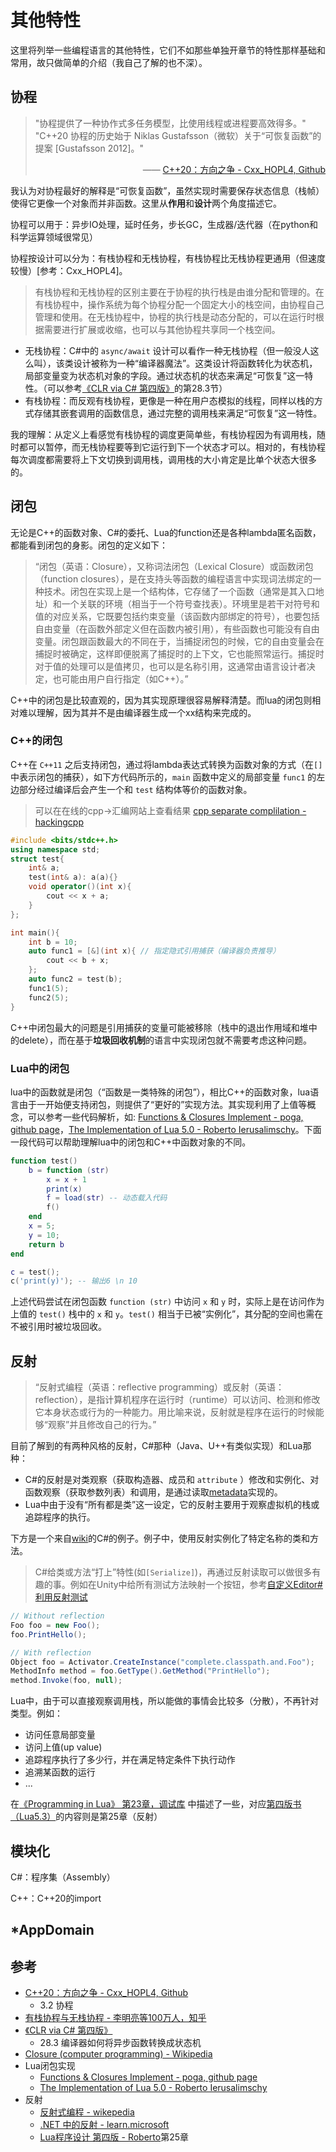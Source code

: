 # 其他特性

这里将列举一些编程语言的其他特性，它们不如那些单独开章节的特性那样基础和常用，故只做简单的介绍（我自己了解的也不深）。

## 协程

> "协程提供了一种协作式多任务模型，比使用线程或进程要高效得多。" 
<br> "C++20 协程的历史始于 Niklas Gustafsson（微软）关于“可恢复函数”的提案 [Gustafsson 2012]。" <br> <div style="text-align: right;"> —— [C++20：方向之争 - Cxx_HOPL4, Github](https://github.com/Cpp-Club/Cxx_HOPL4_zh/blob/main/09.md) </div>

我认为对协程最好的解释是“可恢复函数”，虽然实现时需要保存状态信息（栈帧）使得它更像一个对象而并非函数。这里从**作用**和**设计**两个角度描述它。

协程可以用于：异步IO处理，延时任务，步长GC，生成器/迭代器（在python和科学运算领域很常见）

协程按设计可以分为：有栈协程和无栈协程，有栈协程比无栈协程更通用（但速度较慢）[参考：Cxx_HOPL4]。
> 有栈协程和无栈协程的区别主要在于协程的执行栈是由谁分配和管理的。在有栈协程中，操作系统为每个协程分配一个固定大小的栈空间，由协程自己管理和使用。在无栈协程中，协程的执行栈是动态分配的，可以在运行时根据需要进行扩展或收缩，也可以与其他协程共享同一个栈空间。

- 无栈协程：C#中的 `async/await` 设计可以看作一种无栈协程（但一般没人这么叫），该类设计被称为一种“编译器魔法”。这类设计将函数转化为状态机，局部变量变为状态机对象的字段。通过状态机的状态来满足“可恢复”这一特性。（可以参考[《CLR via C# 第四版》](https://book.douban.com/subject/26285940)的第28.3节）
- 有栈协程：而反观有栈协程，更像是一种在用户态模拟的线程，同样以栈的方式存储其嵌套调用的函数信息，通过完整的调用栈来满足“可恢复”这一特性。

我的理解：从定义上看感觉有栈协程的调度更简单些，有栈协程因为有调用栈，随时都可以暂停，而无栈协程要等到它运行到下一个状态才可以。相对的，有栈协程每次调度都需要将上下文切换到调用栈，调用栈的大小肯定是比单个状态大很多的。

## 闭包

无论是C++的函数对象、C#的委托、Lua的function还是各种lambda匿名函数，都能看到闭包的身影。闭包的定义如下：

> “闭包（英语：Closure），又称词法闭包（Lexical Closure）或函数闭包（function closures），是在支持头等函数的编程语言中实现词法绑定的一种技术。闭包在实现上是一个结构体，它存储了一个函数（通常是其入口地址）和一个关联的环境（相当于一个符号查找表）。环境里是若干对符号和值的对应关系，它既要包括约束变量（该函数内部绑定的符号），也要包括自由变量（在函数外部定义但在函数内被引用），有些函数也可能没有自由变量。闭包跟函数最大的不同在于，当捕捉闭包的时候，它的自由变量会在捕捉时被确定，这样即便脱离了捕捉时的上下文，它也能照常运行。捕捉时对于值的处理可以是值拷贝，也可以是名称引用，这通常由语言设计者决定，也可能由用户自行指定（如C++）。”

C++中的闭包是比较直观的，因为其实现原理很容易解释清楚。而lua的闭包则相对难以理解，因为其并不是由编译器生成一个xx结构来完成的。

### C++的闭包

C++在 `C++11` 之后支持闭包，通过将lambda表达式转换为函数对象的方式（在`[]`中表示闭包的捕获），如下方代码所示的，`main` 函数中定义的局部变量 `func1` 的左边部分经过编译后会产生一个和 `test` 结构体等价的函数对象。
> 可以在在线的cpp->汇编网站上查看结果 [cpp separate complilation - hackingcpp](https://hackingcpp.com/cpp/lang/separate_compilation.html)
 
```cpp
#include <bits/stdc++.h>
using namespace std;
struct test{
    int& a;
    test(int& a): a(a){}
    void operator()(int x){
        cout << x + a;
    }
};

int main(){
    int b = 10;
    auto func1 = [&](int x){ // 指定隐式引用捕获（编译器负责推导）
        cout << b + x;
    };
    auto func2 = test(b);
    func1(5);
    func2(5);
}
```

C++中闭包最大的问题是引用捕获的变量可能被移除（栈中的退出作用域和堆中的delete），而在基于**垃圾回收机制**的语言中实现闭包就不需要考虑这种问题。

### Lua中的闭包

lua中的函数就是闭包（“函数是一类特殊的闭包”），相比C++的函数对象，lua语言由于一开始便支持闭包，则提供了“更好的”实现方法。其实现利用了上值等概念，可以参考一些代码解析，如: [Functions & Closures Implement - poga, github page](https://poga.github.io/lua53-notes/function_closure.html)，[The Implementation of Lua 5.0 - Roberto Ierusalimschy](https://www.jucs.org/jucs_11_7/the_implementation_of_lua/jucs_11_7_1159_1176_defigueiredo.html)。下面一段代码可以帮助理解lua中的闭包和C++中函数对象的不同。

```lua
function test()
    b = function (str)
        x = x + 1
        print(x)
        f = load(str) -- 动态载入代码
        f()
    end
    x = 5;
    y = 10;
    return b
end

c = test();
c('print(y)'); -- 输出6 \n 10
```

上述代码尝试在闭包函数 `function (str)` 中访问 `x` 和 `y` 时，实际上是在访问作为上值的 `test()` 栈中的 `x` 和 `y`。`test()` 相当于已被“实例化”，其分配的空间也需在不被引用时被垃圾回收。

## 反射

> “反射式编程（英语：reflective programming）或反射（英语：reflection），是指计算机程序在运行时（runtime）可以访问、检测和修改它本身状态或行为的一种能力。用比喻来说，反射就是程序在运行的时候能够“观察”并且修改自己的行为。”

目前了解到的有两种风格的反射，C#那种（Java、U++有类似实现）和Lua那种：
- C#的反射是对类观察（获取构造器、成员和 `attribute` ）修改和实例化、对函数观察（获取参数列表）和调用，是通过读取[metadata](./CompileCsharp.md#metadata)实现的。
- Lua中由于没有“所有都是类”这一设定，它的反射主要用于观察虚拟机的栈或追踪程序的执行。

下方是一个来自[wiki](https://zh.wikipedia.org/wiki/%E5%8F%8D%E5%B0%84%E5%BC%8F%E7%BC%96%E7%A8%8B#C#)的C#的例子。例子中，使用反射实例化了特定名称的类和方法。
> C#给类或方法“打上”特性(如`[Serialize]`)，再通过反射读取可以做很多有趣的事。例如在Unity中给所有测试方法映射一个按钮，参考[自定义Editor#利用反射测试](../UnityComponent/CustomEditor.md#例子-用反射-reflect-和特性-attribute-来测试)

```csharp
// Without reflection
Foo foo = new Foo();
foo.PrintHello();

// With reflection
Object foo = Activator.CreateInstance("complete.classpath.and.Foo");
MethodInfo method = foo.GetType().GetMethod("PrintHello");
method.Invoke(foo, null);
```

Lua中，由于可以直接观察调用栈，所以能做的事情会比较多（分散），不再针对类型。例如：
- 访问任意局部变量
- 访问上值(up value)
- 追踪程序执行了多少行，并在满足特定条件下执行动作
- 追溯某函数的运行
- ...

在[《Programming in Lua》 第23章，调试库](https://www.lua.org/pil/23.html) 中描述了一些，对应[第四版书（Lua5.3）](https://www.lua.org/pil/)的内容则是第25章（反射）


## 模块化
C#：程序集（Assembly）

C++：C++20的import

## *AppDomain

## 参考
- [C++20：方向之争 - Cxx_HOPL4, Github](https://github.com/Cpp-Club/Cxx_HOPL4_zh/blob/main/09.md)
    - 3.2 协程
- [有栈协程与无栈协程 - 李明亮等100万人，知乎](https://zhuanlan.zhihu.com/p/330606651)
- [《CLR via C# 第四版》](https://book.douban.com/subject/26285940)
    - 28.3 编译器如何将异步函数转换成状态机
- [Closure (computer programming) - Wikipedia](https://en.wikipedia.org/wiki/Closure_(computer_programming))
- Lua闭包实现
    - [Functions & Closures Implement - poga, github page](https://poga.github.io/lua53-notes/function_closure.html)
    - [The Implementation of Lua 5.0 - Roberto Ierusalimschy](https://www.jucs.org/jucs_11_7/the_implementation_of_lua/jucs_11_7_1159_1176_defigueiredo.html)
- 反射
    - [反射式编程 - wikepedia](https://zh.wikipedia.org/wiki/%E5%8F%8D%E5%B0%84%E5%BC%8F%E7%BC%96%E7%A8%8B#)
    - [.NET 中的反射 - learn.microsoft](https://learn.microsoft.com/zh-cn/dotnet/fundamentals/reflection/reflection)
    - [Lua程序设计 第四版 - Roberto](https://www.lua.org/pil/)第25章